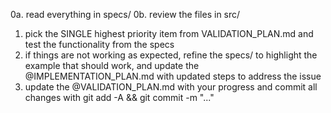 0a. read everything in specs/
0b. review the files in src/

1. pick the SINGLE highest priority item from VALIDATION_PLAN.md and test the functionality from the specs
2. if things are not working as expected, refine the specs/ to highlight the example that should work, and update the @IMPLEMENTATION_PLAN.md with updated steps to address the issue
3. update the @VALIDATION_PLAN.md with your progress and commit all changes with git add -A && git commit -m "..."
